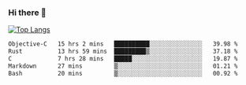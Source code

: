 ### Hi there 👋

<!--
**3Xpl0it3r/3Xpl0it3r** is a ✨ _special_ ✨ repository because its `README.md` (this file) appears on your GitHub profile.

Here are some ideas to get you started:

- 🔭 I’m currently working on ...
- 🌱 I’m currently learning ...
- 👯 I’m looking to collaborate on ...
- 🤔 I’m looking for help with ...
- 💬 Ask me about ...
- 📫 How to reach me: ...
- 😄 Pronouns: ...
- ⚡ Fun fact: ...
-->


[![Top Langs](https://github-readme-stats.vercel.app/api/top-langs/?username=3Xpl0it3r&layout=compact)](https://github.com/3Xpl0it3r/3Xpl0it3r)

<!--START_SECTION:waka-->

```txt
Objective-C   15 hrs 2 mins   ██████████░░░░░░░░░░░░░░░   39.98 %
Rust          13 hrs 59 mins  █████████▒░░░░░░░░░░░░░░░   37.18 %
C             7 hrs 28 mins   █████░░░░░░░░░░░░░░░░░░░░   19.87 %
Markdown      27 mins         ▒░░░░░░░░░░░░░░░░░░░░░░░░   01.21 %
Bash          20 mins         ▒░░░░░░░░░░░░░░░░░░░░░░░░   00.92 %
```

<!--END_SECTION:waka-->
